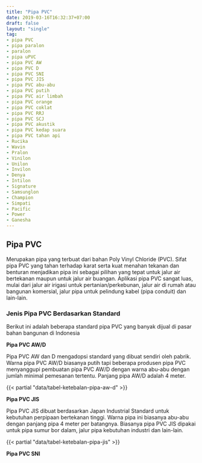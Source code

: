 ```yaml
---
title: "Pipa PVC"
date: 2019-03-16T16:32:37+07:00
draft: false
layout: "single"
tag:
- pipa PVC
- pipa paralon
- paralon
- pipa uPVC
- pipa PVC AW
- pipa PVC D
- pipa PVC SNI
- pipa PVC JIS
- pipa PVC abu-abu
- pipa PVC putih
- pipa PVC air limbah
- pipa PVC orange
- pipa PVC coklat
- pipa PVC RRJ
- pipa PVC SCJ
- pipa PVC akustik
- pipa PVC kedap suara
- pipa PVC tahan api
- Rucika
- Wavin
- Pralon
- Vinilon
- Unilon
- Invilon
- Denya
- Intilon
- Signature
- Samsunglon
- Champion
- Simpati
- Pacific
- Power
- Ganesha
---
```


## Pipa PVC

Merupakan pipa yang terbuat dari bahan Poly Vinyl Chloride (PVC). Sifat pipa PVC yang tahan terhadap karat serta kuat menahan tekanan dan benturan menjadikan pipa ini sebagai pilihan yang tepat untuk jalur air bertekanan maupun untuk jalur air buangan. Aplikasi pipa PVC sangat luas, mulai dari jalur air irigasi untuk pertanian/perkebunan, jalur air di rumah atau bangunan komersial, jalur pipa untuk pelindung kabel (pipa conduit) dan lain-lain.

### Jenis Pipa PVC Berdasarkan Standard

Berikut ini adalah beberapa standard pipa PVC yang banyak dijual di pasar bahan bangunan di Indonesia

**Pipa PVC AW/D**

Pipa PVC AW dan D mengadopsi standard yang dibuat sendiri oleh pabrik. Warna pipa PVC AW/D biasanya putih tapi beberapa produsen pipa PVC menyanggupi pembuatan pipa PVC AW/D dengan warna abu-abu dengan jumlah minimal pemesanan tertentu. Panjang pipa AW/D adalah 4 meter.

{{< partial "data/tabel-ketebalan-pipa-aw-d" >}}

**Pipa PVC JIS**

Pipa PVC JIS dibuat berdasarkan Japan Industrial Standard untuk kebutuhan perpipaan bertekanan tinggi. Warna pipa ini biasanya abu-abu dengan panjang pipa 4 meter per batangnya. Biasanya pipa PVC JIS dipakai untuk pipa sumur bor dalam, jalur pipa kebutuhan industri dan lain-lain.

{{< partial "data/tabel-ketebalan-pipa-jis" >}}

**Pipa PVC SNI**

